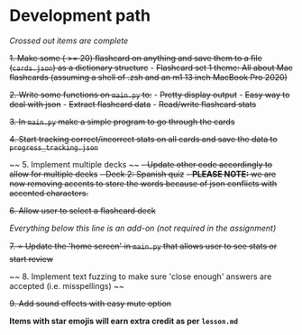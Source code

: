 # Development path

*Crossed out items are complete*

~~1. Make some ( >= 20) flashcard on anything and save them to a file (`cards.json`) as a dictionary structure~~
    - ~~Flashcard set 1 theme: All about Mac flashcards (assuming a shell of .zsh and an m1 13 inch MacBook Pro 2020)~~


~~2. Write some functions on `main.py` to:~~
    - ~~Pretty display output~~
    - ~~Easy way to deal with json~~
        - ~~Extract flashcard data~~
        - ~~Read/write flashcard stats~~

~~3. In `main.py` make a simple program to go through the cards~~

~~4. Start tracking correct/incorrect stats on all cards and save the data to `progress_tracking.json`~~

~~ 5. Implement multiple decks ~~
    ~~- Update other code accordingly to allow for multiple decks~~
    ~~- Deck 2: Spanish quiz~~
    ~~- **PLEASE NOTE:** we are now removing accents to store the words because of json conflicts with accented characters.~~

~~6. Allow user to select a flashcard deck~~

*Everything below this line is an add-on (not required in the assignment)*

~~7. ⭐️ Update the 'home screen' in `main.py` that allows user to see stats or start review~~

~~ 8. Implement text fuzzing to make sure 'close enough' answers are accepted (i.e. misspellings) ~~

~~9. Add sound effects with easy mute option~~

**Items with star emojis will earn extra credit as per `lesson.md`**
